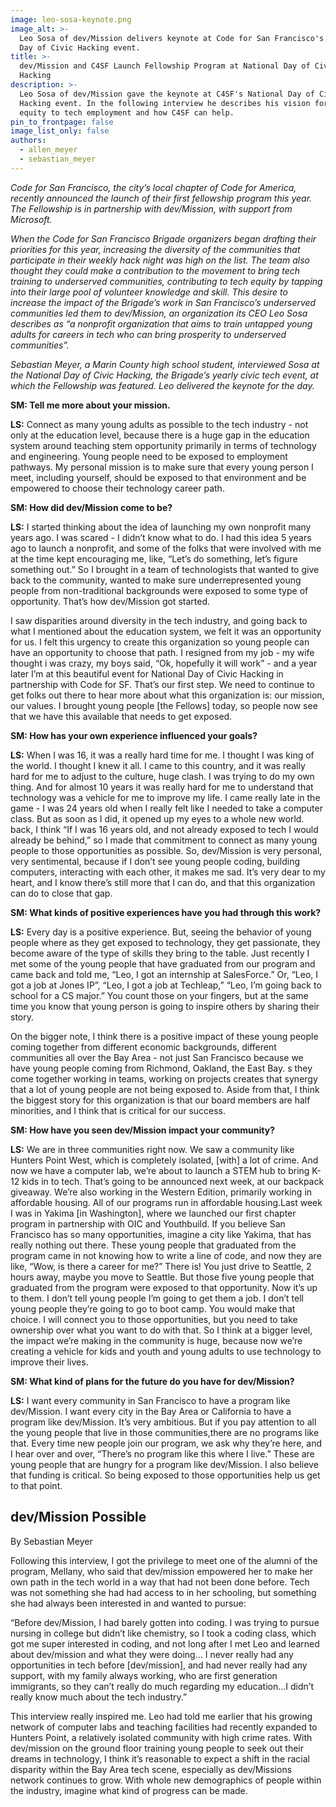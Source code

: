 ```yaml
---
image: leo-sosa-keynote.png
image_alt: >-
  Leo Sosa of dev/Mission delivers keynote at Code for San Francisco's National
  Day of Civic Hacking event.
title: >-
  dev/Mission and C4SF Launch Fellowship Program at National Day of Civic
  Hacking
description: >-
  Leo Sosa of dev/Mission gave the keynote at C4SF's National Day of Civic
  Hacking event. In the following interview he describes his vision for bringing
  equity to tech employment and how C4SF can help.
pin_to_frontpage: false
image_list_only: false
authors:
  - allen_meyer
  - sebastian_meyer
---
```

_Code for San Francisco, the city’s local chapter of Code for America, recently announced the launch of their first fellowship program this year. The Fellowship is in partnership with dev/Mission, with support from Microsoft._

_When the Code for San Francisco Brigade organizers began drafting their priorities for this year, increasing the diversity of the communities that participate in their weekly hack night was high on the list. The team also thought they could make a contribution to the movement to bring tech training to underserved communities, contributing to tech equity by tapping into their large pool of volunteer knowledge and skill. This desire to increase the impact of the Brigade’s work in San Francisco’s underserved communities led them to dev/Mission, an organization its CEO Leo Sosa describes as “a nonprofit organization that aims to train untapped young adults for careers in tech who can bring prosperity to underserved communities”._

_Sebastian Meyer, a Marin County high school student, interviewed Sosa at the National Day of Civic Hacking, the Brigade’s yearly civic tech event, at which the Fellowship was featured. Leo delivered the keynote for the day._

 

**SM: Tell me more about your mission.**

**LS:** Connect as many young adults as possible to the tech industry - not only at the education level, because there is a huge gap in the education system around teaching stem opportunity primarily in terms of technology and engineering. Young people need to be exposed to employment pathways. My personal mission is to make sure that every young person I meet, including yourself, should be exposed to that environment and be empowered to choose their technology career path.

**SM: How did dev/Mission come to be?**

**LS:** I started thinking about the idea of launching my own nonprofit many years ago. I was scared - I didn’t know what to do. I had this idea 5 years ago to launch a nonprofit, and some of the folks that were involved with me at the time kept encouraging me, like, “Let’s do something, let’s figure something out.” So I brought in a team of technologists that wanted to give back to the community, wanted to make sure underrepresented young people from non-traditional backgrounds were exposed to some type of opportunity. That’s how dev/Mission got started. 

I saw disparities around diversity in the tech industry, and going back to what I mentioned about the education system, we felt it was an opportunity for us. I felt this urgency to create this organization so young people can have an opportunity to choose that path. I resigned from my job - my wife thought i was crazy, my boys said, “Ok, hopefully it will work” - and a year later I’m at this beautiful event for National Day of Civic Hacking in partnership with Code for SF. That’s our first step. We need to continue to get folks out there to hear more about what this organization is: our mission, our values. I brought young people \[the Fellows] today, so people now see that we have this available that needs to get exposed. 

**SM: How has your own experience influenced your goals?**

**LS:** When I was 16, it was a really hard time for me. I thought I was king of the world. I thought I knew it all. I came to this country, and it was really hard for me to adjust to the culture, huge clash. I was trying to do my own thing. And for almost 10 years it was really hard for me to understand that technology was a vehicle for me to improve my life. I came really late in the game - I was 24 years old when I really felt like I needed to take a computer class. But as soon as I did, it opened up my eyes to a whole new world. back, I think “If I was 16 years old, and not already exposed to tech I would already be behind,” so I made that commitment to connect as many young people to those opportunities as possible. So, dev/Mission is very personal, very sentimental, because if I don’t see young people coding, building computers, interacting with each other, it makes me sad. It’s very dear to my heart, and I know there’s still more that I can do, and that this organization can do to close that gap.

**SM: What kinds of positive experiences have you had through this work?**

**LS:** Every day is a positive experience. But, seeing the behavior of young people where as they get exposed to technology, they get passionate, they become aware of the type of skills they bring to the table. Just recently I met some of the young people that have graduated from our program and came back and told me, “Leo, I got an internship at SalesForce.” Or, “Leo, I got a job at Jones IP”, “Leo, I got a job at Techleap,” “Leo, I’m going back to school for a CS major.” You count those on your fingers, but at the same time you know that young person is going to inspire others by sharing their story. 

On the bigger note, I think there is a positive impact of these young people coming together from different economic backgrounds, different communities all over the Bay Area - not just San Francisco because we have young people coming from Richmond, Oakland, the East Bay. s they come together working in teams, working on projects creates that synergy that a lot of young people are not being exposed to. Aside from that, I think the biggest story for this organization is that our board members are half minorities, and I think that is critical for our success.

**SM: How have you seen dev/Mission impact your community?**

**LS:** We are in three communities right now. We saw a community like Hunters Point West, which is completely isolated, \[with] a lot of crime. And now we have a computer lab, we’re about to launch a STEM hub to bring K-12 kids in to tech. That’s going to  be announced next week, at our backpack giveaway. We’re also working in the Western Edition, primarily working in affordable housing. All of our programs run in affordable housing.Last week I was in Yakima \[in Washington], where we launched our first chapter program in partnership with OIC and Youthbuild. If you believe San Francisco has so many opportunities, imagine a city like Yakima, that has really nothing out there. These young people that graduated from the program came in not knowing how to write a line of code, and now they are like, “Wow, is there a career for me?” There is! You just drive to Seattle, 2 hours away, maybe you move to Seattle. But those five young people that graduated from the program were exposed to that opportunity. Now it’s up to them. I don’t tell young people I’m going to get them a job. I don’t tell young people they’re going to go to boot camp. You would make that choice. I will connect you to those opportunities, but you need to take ownership over what you want to do with that. So I think at a bigger level, the impact we’re making in the community is huge, because now we’re creating a vehicle for kids and youth and young adults to use technology to improve their lives.

**SM: What kind of plans for the future do you have for dev/Mission?**

**LS:** I want every community in San Francisco to have a program like dev/Mission. I want every city in the Bay Area or California to have a program like dev/Mission. It’s very ambitious. But if you pay attention to all the young people that live in those communities,there are no programs like that. Every time new people join our program, we ask why they’re here, and I hear over and over, “There’s no program like this where I live.” These are young people that are hungry for a program like dev/Mission. I also believe that funding is critical. So being exposed to those opportunities help us get to that point. 



## dev/Mission Possible

By Sebastian Meyer

Following this interview, I got the privilege to meet one of the alumni of the program, Mellany, who said that dev/mission empowered her to make her own path in the tech world in a way that had not been done before. Tech was not something she had had access to in her schooling, but something she had always been interested in and wanted to pursue:

“Before dev/Mission, I had barely gotten into coding. I was trying to pursue nursing in college but didn’t like chemistry, so I took a coding class, which got me super interested in coding, and not long after I met Leo and learned about dev/mission and what they were doing… I never really had any opportunities in tech before \[dev/mission], and had never really had any support, with my family always working, who are first generation immigrants, so they can’t really do much regarding my education...I didn’t really know much about the tech industry.”

This interview really inspired me. Leo had told me earlier that his growing network of computer labs and teaching facilities had recently expanded to Hunters Point, a relatively isolated community with high crime rates. With dev/mission on the ground floor training young people to seek out their dreams in technology, I think it’s reasonable to expect a shift in the racial disparity within the Bay Area tech scene, especially as dev/Missions network continues to grow. With whole new demographics of people within the industry, imagine what kind of progress can be made.
